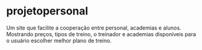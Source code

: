# projetopersonal
Um site que facilite a cooperação entre personal, academias e alunos. Mostrando preços, tipos de treino, o treinador e academias disponíveis para o usuário escolher melhor plano de treino. 
